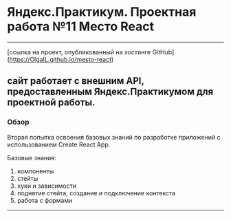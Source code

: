 # Яндекс.Практикум. Проектная работа №11 Место React

------------------------------
[ссылка на проект, опубликованный на хостинге GitHub]
(https://OlgaIL.github.io/mesto-react)

сайт работает с внешним API, предоставленным Яндекс.Практикумом для проектной работы.
-------------------------------------------
### Обзор

Вторая попытка освоения базовых знаний по разработке приложений  с использованием  Create React App.

Базовые знания:
1. компоненты 
2. стейты
3. хуки и зависимости
4. поднятие стейта, создание и подключение контекста
5. работа с формами
-----------------------------------------------
